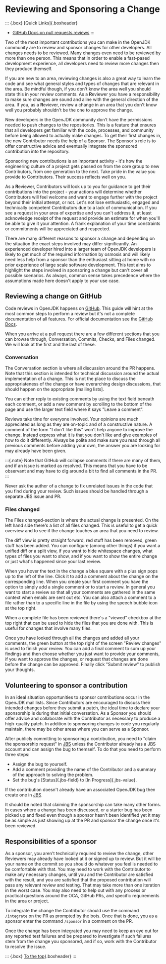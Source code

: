 # Reviewing and Sponsoring a Change

::: {.box}
[Quick Links]{.boxheader}

* [GitHub Docs on pull requests reviews](https://docs.github.com/en/pull-requests/collaborating-with-pull-requests/reviewing-changes-in-pull-requests/about-pull-request-reviews)
:::

Two of the most important contributions you can make in the OpenJDK community are to review and sponsor changes for other developers. All changes needs to be reviewed. Many changes even need to be reviewed by more than one person. This means that in order to enable a fast-pased development experience, all developers need to review more changes then they produce themself.

If you are new to an area, reviewing changes is also a great way to learn the code and see what general styles and types of changes that are relevant in the area. Be mindful though, if you don't know the area well you should state this in your review comments. As a **R**eviewer you have a responsibility to make sure changes are sound and aline with the general direction of the area. If you, as a **R**eviever, review a change in an area that you don't know well you probably shouldn't be the one to approve the change.

New developers in the OpenJDK community don't have the permissions needed to push changes to the repositories. This is a feature that ensures that all developers get familiar with the code, processes, and community before being allowed to actually make changes. To get their first changes in, the new Contributor needs the help of a Sponsor. The Sponsor's role is to offer constructive advice and eventually integrate the sponsored contribution into the repository.

Sponsoring new contributions is an important activity - it's how the engineering culture of a project gets passed on from the core group to new Contributors, from one generation to the next. Take pride in the value you provide to Contributors. Their success reflects well on you.

As a **R**eviewer, Contributors will look up to you for guidance to get their contributions into the project - your actions will determine whether Contributors will feel welcome and want to engage further with the project beyond their initial attempt, or not. Let's not lose enthusiastic, engaged and technically competent Contributors due to a lack of communication. If you see a request in your area of expertise and you can't address it, at least acknowledge receipt of the request and provide an estimate for when you'll be able to give it your attention. A frank explanation of your time constraints or commitments will be appreciated and respected.

There are many different reasons to sponsor a change and depending on the situation the exact steps involved may differ significantly. An experienced developer hired into a larger team of OpenJDK developers is likely to get much of the required information by osmosis and will likely need less help from a sponsor than the enthusiast sitting at home with no prior experience of large scale software development. This text aims to highlight the steps involved in sponsoring a change but can't cover all possible scenarios. As always, common sense takes precedence where the assumptions made here doesn't apply to your use case.

## Reviewing a change on GitHub

Code reviews in OpenJDK happens on [GitHub](https://github.com/openjdk). This guide will hint at the most common steps to perform a review but it's not a complete documentation of all features. For official documentation see the [GitHub Docs](https://docs.github.com/en/pull-requests/collaborating-with-pull-requests/reviewing-changes-in-pull-requests/about-pull-request-reviews).

When you arrive at a pull request there are a few different sections that you can browse through, Conversation, Commits, Checks, and Files changed. We will look at the first and the last of these.

### Conversation

The Conversation section is where all discussion around the PR happens. Note that this section is intended for technical discussion around the actual implementation of a change. This is not the place to discuss the appropriateness of the change or have overarching design discussions, that should happen on the appropriate [mailing lists].

You can either reply to existing comments by using the text field beneath each comment, or add a new comment by scrolling to the bottom of the page and use the larger text field where it says "Leave a comment".

Reviews take time for everyone involved. Your opinions are much appreciated as long as they are on-topic and of a constructive nature. A comment of the form "I don't like this" won't help anyone to improve the change. Instead express what it is that you don't like and give examples of how to do it differently. Always be polite and make sure you read through all previous comments before adding your own, the answer you are looking for may already have been given.

:::{.note}
Note that GitHub will collapse comments if there are many of them, and if an issue is marked as resolved. This means that you have to be observant and may have to dig around a bit to find all comments in the PR.
:::

Never ask the author of a change to fix unrelated issues in the code that you find during your review. Such issues should be handled through a separate JBS issue and PR.

### Files changed

The Files changed-section is where the actual change is presented. On the left hand side there's a list of all files changed. This is useful to get a quick overview and to see if the change touches an area that you need to review.

The diff view is pretty straight forward, red stuff has been removed, green stuff has been added. You can configure (among other things) if you want a unified diff or a split view, if you want to hide whitespace changes, what types of files you want to show, and if you want to show the entire change or just what's happened since your last review.

When you hover the text in the change a blue square with a plus sign pops up to the left of the line. Click it to add a comment about the change on the corresponding line. When you create your first comment you have the option to simply add a single comment or to start a review. In general you want to start a review so that all your comments are gathered in the same context when emails are sent out etc. You can also attach a comment to a file rather than to a specific line in the file by using the speech bubble icon at the top right.

When a complete file has been reviewed there's a "viewed" checkbox at the top right that can be used to hide the files that you are done with. This is useful for changes that involve many files.

Once you have looked through all the changes and added all your comments, the green button at the top right of the screen "Review changes" is used to finish your review. You can add a final comment to sum up your findings and then choose whether you just want to provide your comments, if you want to approve the changes, or request that changes are done before the change can be approved. Finally click "Submit review" to publish your thoughts.

## Volunteering to sponsor a contribution

In an ideal situation opportunities to sponsor contributions occur in the OpenJDK mail lists. Since Contributors are encouraged to discuss their intended changes before they submit a patch, the ideal time to declare your sponsorship is during that initial conversation. As a Sponsor you should offer advice and collaborate with the Contributor as necessary to produce a high-quality patch. In addition to sponsoring changes to code you regularly maintain, there may be other areas where you can serve as a Sponsor.

After publicly committing to sponsoring a contribution, you need to "claim the sponsorship request" in [JBS](#jbs---jdk-bug-system) unless the Contributor already has a JBS account and can assign the bug to themself. To do that you need to perform three steps:

* Assign the bug to yourself.
* Add a comment providing the name of the Contributor and a summary of the approach to solving the problem.
* Set the bug's [Status]{.jbs-field} to [In Progress]{.jbs-value}.

If the contribution doesn't already have an associated OpenJDK bug then create one in [JBS](#jbs---jdk-bug-system).

It should be noted that claiming the sponsorship can take many other forms. In cases where a change has been discussed, or a starter bug has been picked up and fixed even though a sponsor hasn't been identified yet it may be as simple as just showing up at the PR and sponsor the change once it's been reviewed.

## Responsibilities of a sponsor

As a sponsor, you aren't technically required to review the change, other Reviewers may already have looked at it or signed up to review. But it will be your name on the commit so you should do whatever you feel is needed to be comfortable with that. You may need to work with the Contributor to make any necessary changes, until you and the Contributor are satisfied with the result, and you are satisfied that the proposed contribution will pass any relevant review and testing. That may take more than one iteration in the worst case. You may also need to help out with any process or practical questions around the OCA, GitHub PRs, and specific requirements in the area or project.

To integrate the change the Contributor should use the command `/integrate` on the PR as prompted by the bots. Once that is done, you as a sponsor enter the command `/sponsor` in a comment on the PR.

Once the change has been integrated you may need to keep an eye out for any reported test failures and be prepared to investigate if such failures stem from the change you sponsored, and if so, work with the Contributor to resolve the issue.

::: {.box}
[To the top](#){.boxheader}
:::
